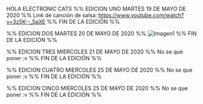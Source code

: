 HOLA ELECTRONIC CATS
%% EDICION UNO MARTES 19 DE MAYO DE 2020 %%
Link de canción de salsa: https://www.youtube.com/watch?v=3z5K--_5aXE
%% FIN DE LA EDICIÓN %%

%% EDICION DOS MARTES 20 DE MAYO DE 2020 %%
![Imagen1](https://electroniccats.com/wp-content/uploads/2019/10/blogpcbway-1-770x480.jpg)
%% FIN DE LA EDICIÓN %%

%% EDICION TRES MIERCOLES 21 DE MAYO DE 2020 %%
No se que poner :v
%% FIN DE LA EDICIÓN %%

%% EDICION CUATRO MIERCOLES 25 DE MAYO DE 2020 %%
No se que poner :v
%% FIN DE LA EDICIÓN %%

%% EDICION CINCO MIERCOLES 25 DE MAYO DE 2020 %%
No se que poner :v
%% FIN DE LA EDICIÓN %%